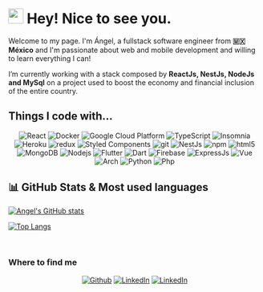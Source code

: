 <h1><img src="https://emojis.slackmojis.com/emojis/images/1531849430/4246/blob-sunglasses.gif?1531849430" width="30"/> Hey! Nice to see you.</h1>


<p>
  Welcome to my page. I'm Ángel, a fullstack software engineer from <b>🇲🇽 México</b> and I'm passionate about web and mobile development and willing to learn everything I can!
</p>
<p>
  I’m currently working with a stack composed by <b>ReactJs, NestJs, NodeJs and MySql</b> on a project used to boost the economy and financial inclusion of the entire country.
</p>

## Things I code with...
<p  align="center">
  <img alt="React" src="https://img.shields.io/badge/-React-45b8d8?style=flat-square&logo=react&logoColor=white" />
  <img alt="Docker" src="https://img.shields.io/badge/-Docker-46a2f1?style=flat-square&logo=docker&logoColor=white" />
  <img alt="Google Cloud Platform" src="https://img.shields.io/badge/-Google_Cloud_Platform-1a73e8?style=flat-square&logo=google-cloud&logoColor=white" />
  <img alt="TypeScript" src="https://img.shields.io/badge/-TypeScript-007ACC?style=flat-square&logo=typescript&logoColor=white" />
  <img alt="Insomnia" src="https://img.shields.io/badge/-Insomnia-5849BE?style=flat-square&logo=insomnia&logoColor=white" />
  <img alt="Heroku" src="https://img.shields.io/badge/-Heroku-430098?style=flat-square&logo=heroku&logoColor=white" />
  <img alt="redux" src="https://img.shields.io/badge/-Redux-764ABC?style=flat-square&logo=redux&logoColor=white" />
  <img alt="Styled Components" src="https://img.shields.io/badge/-Styled_Components-db7092?style=flat-square&logo=styled-components&logoColor=white" />
  <img alt="git" src="https://img.shields.io/badge/-Git-F05032?style=flat-square&logo=git&logoColor=white" />
  <img alt="NestJs" src="https://img.shields.io/badge/-NestJs-ea2845?style=flat-square&logo=nestjs&logoColor=white" />
  <img alt="npm" src="https://img.shields.io/badge/-NPM-CB3837?style=flat-square&logo=npm&logoColor=white" />
  <img alt="html5" src="https://img.shields.io/badge/-HTML5-E34F26?style=flat-square&logo=html5&logoColor=white" />
  <img alt="MongoDB" src="https://img.shields.io/badge/-MongoDB-13aa52?style=flat-square&logo=mongodb&logoColor=white" />
  <img alt="Nodejs" src="https://img.shields.io/badge/-Nodejs-43853d?style=flat-square&logo=Node.js&logoColor=white" />
  <img alt="Flutter" src="https://img.shields.io/badge/-Flutter-ffc21c?style=flat-square&logo=Flutter&logoColor=white" />
  <img alt="Dart" src="https://img.shields.io/badge/-Dart-00c9a8?style=flat-square&logo=Dart&logoColor=white" />
  <img alt="Firebase" src="https://img.shields.io/badge/-Firebase-c99400?style=flat-square&logo=Firebase&logoColor=white" />
  <img alt="ExpressJs" src="https://img.shields.io/badge/-ExpressJs-2e2e2e?style=flat-square&logo=Express&logoColor=white" />
  <img alt="Vue" src="https://img.shields.io/badge/-Vue-327a1f?style=flat-square&logo=vue-js&logoColor=white" />
  <img alt="Arch" src="https://img.shields.io/badge/-Arch_Linux-53afd4?style=flat-square&logo=arch-linux&logoColor=white" />
  <img alt="Python" src="https://img.shields.io/badge/-Python-53afd4?style=flat-square&logo=python&logoColor=white" />
  <img alt="Php" src="https://img.shields.io/badge/-Php-BLUE?style=flat-square&logo=php&logoColor=white" />
</p>




## 📊 GitHub Stats & Most used languages
[![Angel's GitHub stats](https://github-readme-stats.vercel.app/api?username=AngelDiazMera)](https://github.com/anuraghazra/github-readme-stats)

[![Top Langs](https://github-readme-stats.vercel.app/api/top-langs/?username=AngelDiazMera&layout=compact&langs_count=5&hide=html,handlebars)](https://github.com/AngelDiazMera)

<br/>

<h3>Where to find me</h3>
<p align="center">
  <a href="https://github.com/AngelDiazMera" target="_blank"><img alt="Github" src="https://img.shields.io/badge/GitHub-%2312100E.svg?&style=for-the-badge&logo=Github&logoColor=white" /></a> 
  <a href="https://www.linkedin.com/in/jorge-angel-dm" target="_blank"><img alt="LinkedIn" src="https://img.shields.io/badge/linkedin-%230077B5.svg?&style=for-the-badge&logo=linkedin&logoColor=white" /></a> 
  <a href="angel_diaz_mera@outlook.com" target="_blank"><img alt="LinkedIn" src="https://img.shields.io/badge/-Email-0e50c2?style=for-the-badge&logo=microsoft-outlook&logoColor=white" /></a> 
</p>

<!--
**AngelDiazMera/AngelDiazMera** is a ✨ _special_ ✨ repository because its `README.md` (this file) appears on your GitHub profile.

Here are some ideas to get you started:

- 🔭 I’m currently working on ...
- 🌱 I’m currently learning ...
- 👯 I’m looking to collaborate on ...
- 🤔 I’m looking for help with ...
- 💬 Ask me about ...
- 📫 How to reach me: ...
- 😄 Pronouns: ...
- ⚡ Fun fact: ...
-->
